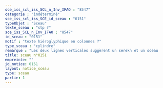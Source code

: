 ```yaml
---
sce_iss_scl_iss_SCL_n_Inv_IFAO : "8547"
categorie : "indéterminé"
sce_iss_scl_iss_SCE_id_sceau : "0151"
typeObjet : "Sceau"
texte_sceau : "stp ?"
sce_iss_SCL_n_Inv_IFAO : "8547"
id_sceau : "0151"
motif : "texte hiéroglyphique en colonnes ?"
type_sceau : "cylindre"
remarque : "Les deux lignes verticales suggèrent un serekh et un sceau de chancellerie royale, mais les signes sont de grand module. "
title: sceau n°0151
empreinte: ""
id_notice: 0151
layout: notice_sceau
type: sceau
partie: 1
---
```

